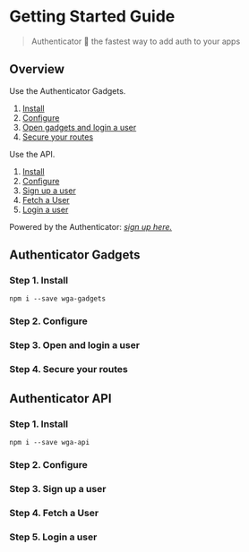 # Getting Started Guide

> Authenticator 🏇 the fastest way to add auth to your apps

## Overview

Use the Authenticator Gadgets.

1. [Install]('#')
2. [Configure]('#')
3. [Open gadgets and login a user]('#')
4. [Secure your routes]('#')

Use the API.

1. [Install]('#')
2. [Configure]('#')
3. [Sign up a user]('#')
4. [Fetch a User]('#')
5. [Login a user]('#')

Powered by the Authenticator: *[sign up here.](https://wga.windowgadgets.io)*

## Authenticator Gadgets

### Step 1. Install

``` shell
npm i --save wga-gadgets
```

### Step 2. Configure

### Step 3. Open and login a user

### Step 4. Secure your routes

## Authenticator API

### Step 1. Install

``` shell
npm i --save wga-api
```

### Step 2. Configure

### Step 3. Sign up a user

### Step 4. Fetch a User

### Step 5. Login a user
